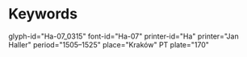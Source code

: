 # Keywords
glyph-id="Ha-07_0315"
font-id="Ha-07"
printer-id="Ha"
printer="Jan Haller"
period="1505–1525"
place="Kraków"
PT plate="170"
